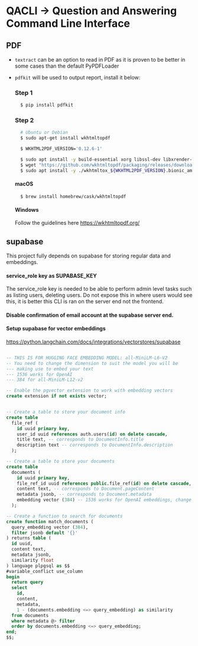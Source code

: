 # QACLI -> Question and Answering Command Line Interface

## PDF

- `textract` can be an option to read in PDF as it is proven to be better in some cases than the default PyPDFLoader
- `pdfkit` will be used to output report, install it below:

  ### Step 1

  ```sh
    $ pip install pdfkit

  ```

  ### Step 2

  ```sh
    # Ubuntu or Debian
    $ sudo apt-get install wkhtmltopdf

    $ WKHTML2PDF_VERSION='0.12.6-1'

    $ sudo apt install -y build-essential xorg libssl-dev libxrender-dev wget
    $ wget "https://github.com/wkhtmltopdf/packaging/releases/download/${WKHTML2PDF_VERSION}/wkhtmltox_${WKHTML2PDF_VERSION}.bionic_amd64.deb"
    $ sudo apt install -y ./wkhtmltox_${WKHTML2PDF_VERSION}.bionic_amd64.deb


  ```

  #### macOS

  ```
    $ brew install homebrew/cask/wkhtmltopdf
  ```

  #### Windows

  Follow the guidelines here https://wkhtmltopdf.org/

## supabase

This project fully depends on supabase for storing regular data and embeddings.

#### service_role key as SUPABASE_KEY

The service_role key is needed to be able to perform admin level tasks such as listing users, deleting users.
Do not expose this in where users would see this, it is better this CLI is ran on the server end not the frontend.

#### Disable confirmation of email account at the supabase server end.

#### Setup supabase for vector embeddings

https://python.langchain.com/docs/integrations/vectorstores/supabase

```sql

-- THIS IS FOR HUGGING FACE EMBEDDING MODEL: all-MiniLM-L6-V2
-- You need to change the dimension to suit the model you will be
--- making use to embed your text
--- 1536 works for OpenAI
--- 384 for all-MiniLM-L12-v2

-- Enable the pgvector extension to work with embedding vectors
create extension if not exists vector;


-- Create a table to store your document info
create table
  file_ref (
    id uuid primary key,
    user_id uuid references auth.users(id) on delete cascade,
    title text, -- corresponds to DocumentInfo.title
    description text -- corresponds to DocumentInfo.description
  );

-- Create a table to store your documents
create table
  documents (
    id uuid primary key,
    file_ref_id uuid references public.file_ref(id) on delete cascade,
    content text, -- corresponds to Document.pageContent
    metadata jsonb, -- corresponds to Document.metadata
    embedding vector (384) -- 1536 works for OpenAI embeddings, change if needed
  );

-- Create a function to search for documents
create function match_documents (
  query_embedding vector (384),
  filter jsonb default '{}'
) returns table (
  id uuid,
  content text,
  metadata jsonb,
  similarity float
) language plpgsql as $$
#variable_conflict use_column
begin
  return query
  select
    id,
    content,
    metadata,
    1 - (documents.embedding <=> query_embedding) as similarity
  from documents
  where metadata @> filter
  order by documents.embedding <=> query_embedding;
end;
$$;


```
